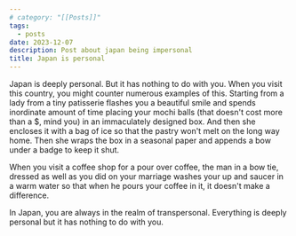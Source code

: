 ```yaml
---
# category: "[[Posts]]"
tags:
  - posts
date: 2023-12-07
description: Post about japan being impersonal
title: Japan is personal
---
```

Japan is deeply personal. But it has nothing to do with you. When you visit this country, you might counter numerous examples of this. Starting from a lady from a tiny patisserie flashes you a beautiful smile and spends inordinate amount of time placing your mochi balls (that doesn't cost more than a $, mind you) in an immaculately designed box. And then she encloses it with a bag of ice so that the pastry won't melt on the long way home. Then she wraps the box in a seasonal paper and appends a bow under a badge to keep it shut.

When you visit a coffee shop for a pour over coffee, the man in a bow tie, dressed as well as you did on your marriage washes your up and saucer in a warm water so that when he pours your coffee in it, it doesn't make a difference.

In Japan, you are always in the realm of transpersonal. Everything is deeply personal but it has nothing to do with you. 
